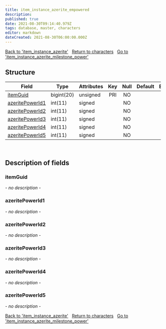 ```yaml
---
title: item_instance_azerite_empowered
description: 
published: true
date: 2021-08-30T09:14:40.979Z
tags: database, master, characters
editor: markdown
dateCreated: 2021-08-30T06:00:00.000Z
---
```


<a href="https://dev.trinitycore.info/en/database/master/characters/item_instance_azerite" class="mt-5 v-btn v-btn--depressed v-btn--flat v-btn--outlined theme--light v-size--default darkblue--text text--lighten-3"><span class="v-btn__content"><i aria-hidden="true" class="v-icon notranslate v-icon--left mdi mdi-arrow-left theme--light"></i><span>Back to 'item_instance_azerite'</span></span></a>&nbsp;&nbsp;&nbsp;<a href="https://dev.trinitycore.info/en/database/master/characters/home" class="mt-5 v-btn v-btn--depressed v-btn--flat v-btn--outlined theme--light v-size--default darkblue--text text--lighten-3"><span class="v-btn__content"><i aria-hidden="true" class="v-icon notranslate v-icon--left mdi mdi-home-outline theme--light"></i><span>Return to characters</span></span></a>&nbsp;&nbsp;&nbsp;<a href="https://dev.trinitycore.info/en/database/master/characters/item_instance_azerite_milestone_power" class="mt-5 v-btn v-btn--depressed v-btn--flat v-btn--outlined theme--light v-size--default darkblue--text text--lighten-3"><span class="v-btn__content"><span>Go to 'item_instance_azerite_milestone_power'</span><i aria-hidden="true" class="v-icon notranslate v-icon--right mdi mdi-arrow-right theme--light"></i></span></a>

## Structure

| Field | Type | Attributes | Key | Null | Default | Extra | Comment |
| --- | --- | --- | :---: | :---: | --- | --- | --- |
| [itemGuid](#itemGuid) | bigint(20) | unsigned | PRI | NO |  |  |  |
| [azeritePowerId1](#azeritePowerId1) | int(11) | signed |  | NO |  |  |  |
| [azeritePowerId2](#azeritePowerId2) | int(11) | signed |  | NO |  |  |  |
| [azeritePowerId3](#azeritePowerId3) | int(11) | signed |  | NO |  |  |  |
| [azeritePowerId4](#azeritePowerId4) | int(11) | signed |  | NO |  |  |  |
| [azeritePowerId5](#azeritePowerId5) | int(11) | signed |  | NO |  |  |  |
&nbsp;
## Description of fields

### itemGuid
*- no description -*
&nbsp;

### azeritePowerId1
*- no description -*
&nbsp;

### azeritePowerId2
*- no description -*
&nbsp;

### azeritePowerId3
*- no description -*
&nbsp;

### azeritePowerId4
*- no description -*
&nbsp;

### azeritePowerId5
*- no description -*
&nbsp;

<a href="https://dev.trinitycore.info/en/database/master/characters/item_instance_azerite" class="mt-5 v-btn v-btn--depressed v-btn--flat v-btn--outlined theme--light v-size--default darkblue--text text--lighten-3"><span class="v-btn__content"><i aria-hidden="true" class="v-icon notranslate v-icon--left mdi mdi-arrow-left theme--light"></i><span>Back to 'item_instance_azerite'</span></span></a>&nbsp;&nbsp;&nbsp;<a href="https://dev.trinitycore.info/en/database/master/characters/home" class="mt-5 v-btn v-btn--depressed v-btn--flat v-btn--outlined theme--light v-size--default darkblue--text text--lighten-3"><span class="v-btn__content"><i aria-hidden="true" class="v-icon notranslate v-icon--left mdi mdi-home-outline theme--light"></i><span>Return to characters</span></span></a>&nbsp;&nbsp;&nbsp;<a href="https://dev.trinitycore.info/en/database/master/characters/item_instance_azerite_milestone_power" class="mt-5 v-btn v-btn--depressed v-btn--flat v-btn--outlined theme--light v-size--default darkblue--text text--lighten-3"><span class="v-btn__content"><span>Go to 'item_instance_azerite_milestone_power'</span><i aria-hidden="true" class="v-icon notranslate v-icon--right mdi mdi-arrow-right theme--light"></i></span></a>

